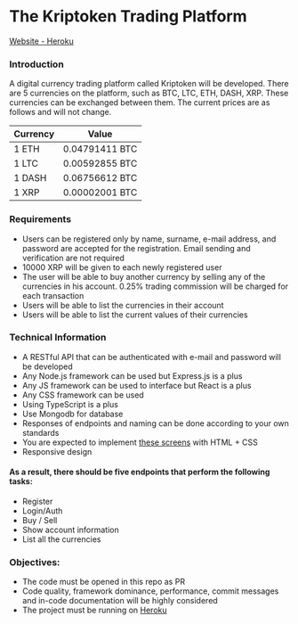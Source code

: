 # The Kriptoken Trading Platform
[Website - Heroku](https://kolayik-umut-celik.herokuapp.com/)

### Introduction
A digital currency trading platform called Kriptoken will be developed. There are 5 currencies on the platform, such as BTC, LTC, ETH, DASH, XRP. These currencies can be exchanged between them. The current prices are as follows and will not change.

| Currency      | Value          |
| ------------- |:--------------:|
| 1 ETH         | 0.04791411 BTC |
| 1 LTC         | 0.00592855 BTC |
| 1 DASH        | 0.06756612 BTC |
| 1 XRP         | 0.00002001 BTC |    

### Requirements
- Users can be registered only by name, surname, e-mail address, and password are accepted for the registration. Email sending and verification are not required
- 10000 XRP will be given to each newly registered user
- The user will be able to buy another currency by selling any of the currencies in his account. 0.25% trading commission will be charged for each transaction
- Users will be able to list the currencies in their account
- Users will be able to list the current values of their currencies

### Technical Information
- A RESTful API that can be authenticated with e-mail and password will be developed
- Any Node.js framework can be used but Express.js is a plus 
- Any JS framework can be used to interface but React is a plus 
- Any CSS framework can be used
- Using TypeScript is a plus
- Use Mongodb for database
- Responses of endpoints and naming can be done according to your own standards
- You are expected to implement [these screens](https://www.figma.com/proto/6pU7dzyEECwANNrAoa4k3R/Screens?node-id=1%3A254&viewport=558%2C225%2C0.2134941816329956&scaling=min-zoom) with HTML + CSS
- Responsive design

#### As a result, there should be five endpoints that perform the following tasks:
- Register
- Login/Auth
- Buy / Sell
- Show account information
- List all the currencies

### Objectives:
- The code must be opened in this repo as PR
- Code quality, framework dominance, performance, commit messages and in-code documentation will be highly considered
- The project must be running on [Heroku](https://devcenter.heroku.com/articles/getting-started-with-nodejs)

